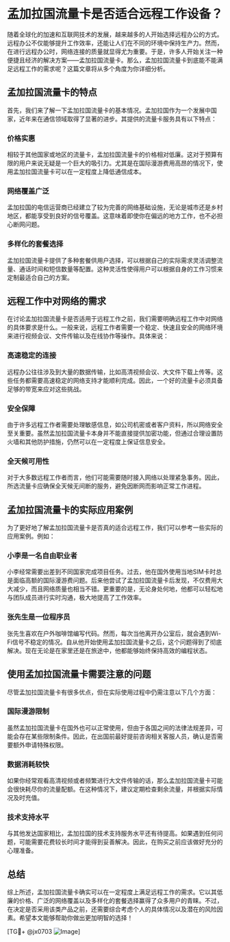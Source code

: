 # 孟加拉国流量卡是否适合远程工作设备？

随着全球化的加速和互联网技术的发展，越来越多的人开始选择远程办公的方式。远程办公不仅能够提升工作效率，还能让人们在不同的环境中保持生产力。然而，在进行远程办公时，网络连接的质量就显得尤为重要。于是，许多人开始关注一种便捷且经济的解决方案——孟加拉国流量卡。那么，孟加拉国流量卡到底能不能满足远程工作的需求呢？这篇文章将从多个角度为你详细分析。

## 孟加拉国流量卡的特点

首先，我们来了解一下孟加拉国流量卡的基本情况。孟加拉国作为一个发展中国家，近年来在通信领域取得了显著的进步。其提供的流量卡服务具有以下特点：

### 价格实惠
相较于其他国家或地区的流量卡，孟加拉国流量卡的价格相对低廉。这对于预算有限的用户来说无疑是一个巨大的吸引力。尤其是在国际漫游费用高昂的情况下，使用孟加拉国流量卡可以在一定程度上降低通信成本。

### 网络覆盖广泛
孟加拉国的电信运营商已经建立了较为完善的网络基础设施，无论是城市还是乡村地区，都能享受到良好的信号覆盖。这意味着即使你在偏远的地方工作，也不必担心断网问题。

### 多样化的套餐选择
孟加拉国流量卡提供了多种套餐供用户选择，可以根据自己的实际需求灵活调整流量、通话时间和短信数量等配置。这种灵活性使得用户可以根据自身的工作习惯来定制最适合自己的方案。

## 远程工作中对网络的需求

在讨论孟加拉国流量卡是否适用于远程工作之前，我们需要明确远程工作中对网络的具体要求是什么。一般来说，远程工作者需要一个稳定、快速且安全的网络环境来进行视频会议、文件传输以及在线协作等操作。具体来说：

### 高速稳定的连接
远程办公往往涉及到大量的数据传输，比如高清视频会议、大文件下载上传等。这些任务都需要高速稳定的网络支持才能顺利完成。因此，一个好的流量卡必须具备足够的带宽来应对这些挑战。

### 安全保障
由于许多远程工作者需要处理敏感信息，如公司机密或者客户资料，所以网络安全至关重要。虽然孟加拉国流量卡本身并不能直接提供加密功能，但通过合理设置防火墙和其他防护措施，仍然可以在一定程度上保证信息安全。

### 全天候可用性
对于大多数远程工作者而言，他们可能需要随时接入网络以处理紧急事务。因此，所选流量卡应确保全天候无间断的服务，避免因断网而影响正常工作进程。

## 孟加拉国流量卡的实际应用案例

为了更好地了解孟加拉国流量卡是否真的适合远程工作，我们可以参考一些实际的应用案例。例如：

### 小李是一名自由职业者
小李经常需要出差到不同国家完成项目任务。过去，他在国外使用当地SIM卡时总是面临高额的国际漫游费问题。后来他尝试了孟加拉国流量卡后发现，不仅费用大大减少，而且网络质量也相当不错。更重要的是，无论身处何地，他都可以轻松地与团队成员进行实时沟通，极大地提高了工作效率。

### 张先生是一位程序员
张先生喜欢在户外咖啡馆编写代码。然而，每次当他离开办公室后，就会遇到Wi-Fi信号不稳定的情况。自从他开始使用孟加拉国流量卡之后，这个问题得到了彻底解决。现在无论是在家里还是在旅途中，他都能够始终保持高效的编程状态。

## 使用孟加拉国流量卡需要注意的问题

尽管孟加拉国流量卡有很多优点，但在实际使用过程中仍需注意以下几个方面：

### 国际漫游限制
虽然孟加拉国流量卡在国外也可以正常使用，但由于各国之间的法律法规差异，可能会存在某些限制条件。因此，在出国前最好提前咨询相关客服人员，确认是否需要额外申请特殊权限。

### 数据消耗较快
如果你经常观看高清视频或者频繁进行大文件传输的话，那么孟加拉国流量卡可能会很快耗尽你的流量配额。在这种情况下，建议定期检查剩余流量，并根据实际情况及时充值。

### 技术支持水平
与其他发达国家相比，孟加拉国的技术支持服务水平还有待提高。如果遇到任何问题，可能需要花费较长时间才能得到妥善解决。因此，在购买之前应该做好充分的心理准备。

## 总结

综上所述，孟加拉国流量卡确实可以在一定程度上满足远程工作的需求。它以其低廉的价格、广泛的网络覆盖以及多样化的套餐选择赢得了众多用户的青睐。不过，在决定是否采用该类产品之前，还需要综合考虑个人的具体情况以及潜在的风险因素。希望本文能够帮助你做出更加明智的选择！

[TG💪+ @jx0703 ![Image](https://github.com/user-attachments/assets/dbca1d08-cadb-493c-b0ec-ad6f7a83f270)]